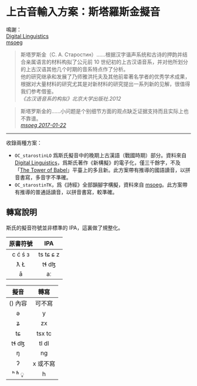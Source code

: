 # 上古音輸入方案：斯塔羅斯金擬音

鳴謝：<br>
[Digital Linguistics](https://github.com/digling/cddb)<br>
[msoeg](https://www.zhihu.com/people/msoeg)

> 斯塔罗斯金（С. А. Старостин）……根据汉字谐声系统和古诗的押韵并结合亲属语言的材料构拟了公元前 10 世纪初的上古汉语音系，并对他所划分的上古汉语其他几个时期的音系特点作了分析。<br>
> 他的研究继承和发展了乃师雅洪托夫及其他前辈著名学者的优秀学术成果，根据对大量材料的研究尤其是对新材料的研究提出一系列新的见解，很值得我们参考借鉴。<br>
> *《古汉语音系的构拟》北京大学出版社.2012*

> 斯塔罗斯金的……小问题是个别细节方面的观点缺乏证据支持而且实际上也不靠谱。<br>
> [*msoeg 2017-01-22*](https://www.zhihu.com/question/55030937/answer/142306406)

---
收錄兩種方案：
- `OC_starostinLO` 爲斯氏擬音中的晚期上古漢語（戰國時期）部分。資料來自 [Digital Linguistics](https://github.com/digling/cddb)，爲斯氏著作《新構擬》的電子化，僅三千餘字，不及「[The Tower of Babel](https://starlingdb.org/)」平臺上的多且新。此方案帶有推導的國語讀音，以拼音書寫，多音字不準確。
- `OC_starostinTK`，爲《詩經》全部韻腳字構擬，資料來自 [msoeg](https://zhuanlan.zhihu.com/p/48871271)。此方案帶有推導的普通話讀音，以拼音書寫，較準確。

## 轉寫說明

斯氏的擬音符號並非標準的 IPA，這裏做了規整化。

| 原書符號 | IPA |
| :---: | :---: |
| c ć ś з | ts tɕ ɕ z |
| ƛ Ł | tɬ dɮ |
| ā | aː |

| 擬音 | 轉寫 |
| :---: | :---: |
| () 內容 | 可不寫 |
| ə | y |
| ʑ | zx |
| tɕ | tsx tc |
| tɬ dɮ | tl dl |
| ŋ | ng |
| ʔ | x 或不寫 |
| ʰ ʱ ◌̥ | h |